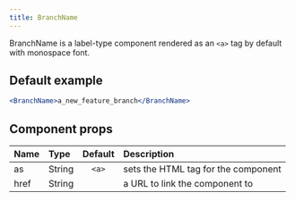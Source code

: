 ```yaml
---
title: BranchName
---
```


BranchName is a label-type component rendered as an `<a>` tag by default with monospace font.

## Default example

```jsx live live
<BranchName>a_new_feature_branch</BranchName>
```

## Component props

| Name | Type   | Default | Description                         |
| :--- | :----- | :-----: | :---------------------------------- |
| as   | String |  `<a>`  | sets the HTML tag for the component |
| href | String |         | a URL to link the component to      |
